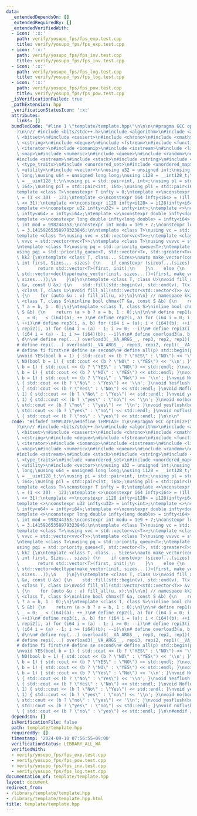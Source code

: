 ```yaml
---
data:
  _extendedDependsOn: []
  _extendedRequiredBy: []
  _extendedVerifiedWith:
  - icon: ':x:'
    path: verify/yosupo_fps/fps_exp.test.cpp
    title: verify/yosupo_fps/fps_exp.test.cpp
  - icon: ':x:'
    path: verify/yosupo_fps/fps_inv.test.cpp
    title: verify/yosupo_fps/fps_inv.test.cpp
  - icon: ':x:'
    path: verify/yosupo_fps/fps_log.test.cpp
    title: verify/yosupo_fps/fps_log.test.cpp
  - icon: ':x:'
    path: verify/yosupo_fps/fps_pow.test.cpp
    title: verify/yosupo_fps/fps_pow.test.cpp
  _isVerificationFailed: true
  _pathExtension: hpp
  _verificationStatusIcon: ':x:'
  attributes:
    links: []
  bundledCode: "#line 1 \"template/template.hpp\"\n\n\n\n#pragma GCC optimize(\"O3,unroll-loops\"\
    )\n\n// #include <bits/stdc++.h>\n#include <algorithm>\n#include <array>\n#include\
    \ <bitset>\n#include <cassert>\n#include <chrono>\n#include <cmath>\n#include\
    \ <cstring>\n#include <deque>\n#include <fstream>\n#include <functional>\n#include\
    \ <iterator>\n#include <iomanip>\n#include <iostream>\n#include <limits>\n#include\
    \ <map>\n#include <numeric>\n#include <queue>\n#include <random>\n#include <set>\n\
    #include <sstream>\n#include <stack>\n#include <string>\n#include <tuple>\n#include\
    \ <type_traits>\n#include <unordered_set>\n#include <unordered_map>\n#include\
    \ <utility>\n#include <vector>\n\nusing u32 = unsigned int;\nusing i64 = long\
    \ long;\nusing u64 = unsigned long long;\nusing i128 = __int128_t;\nusing u128\
    \ = __uint128_t;\n\nusing pi = std::pair<int, int>;\nusing pl = std::pair<i64,\
    \ i64>;\nusing pil = std::pair<int, i64>;\nusing pli = std::pair<i64, int>;\n\n\
    template <class T>\nconstexpr T infty = 0;\ntemplate <>\nconstexpr int infty<int>\
    \ = (1 << 30) - 123;\ntemplate <>\nconstexpr i64 infty<i64> = (1ll << 62) - (1ll\
    \ << 31);\ntemplate <>\nconstexpr i128 infty<i128> = i128(infty<i64>) * infty<i64>;\n\
    template <>\nconstexpr u32 infty<u32> = infty<int>;\ntemplate <>\nconstexpr u64\
    \ infty<u64> = infty<i64>;\ntemplate <>\nconstexpr double infty<double> = infty<i64>;\n\
    template <>\nconstexpr long double infty<long double> = infty<i64>;\n\nconstexpr\
    \ int mod = 998244353;\nconstexpr int modu = 1e9 + 7;\nconstexpr long double PI\
    \ = 3.14159265358979323846;\n\ntemplate <class T>\nusing vc = std::vector<T>;\n\
    template <class T>\nusing vvc = std::vector<vc<T>>;\ntemplate <class T>\nusing\
    \ vvvc = std::vector<vvc<T>>;\ntemplate <class T>\nusing vvvvc = std::vector<vvvc<T>>;\n\
    \ntemplate <class T>\nusing pq = std::priority_queue<T>;\ntemplate <class T>\n\
    using pqi = std::priority_queue<T, std::vector<T>, std::greater<T>>;\n\nnamespace\
    \ kk2 {\n\ntemplate <class T, class... Sizes>\nauto make_vector(const T &init,\
    \ int first, Sizes... sizes) {\n    if constexpr (sizeof...(sizes) == 0) {\n \
    \       return std::vector<T>(first, init);\n    }\n    else {\n        return\
    \ std::vector<decltype(make_vector(init, sizes...))>(first, make_vector(init,\
    \ sizes...));\n    }\n}\n\ntemplate <class T, class U>\nvoid fill_all(std::vector<T>\
    \ &v, const U &x) {\n    std::fill(std::begin(v), std::end(v), T(x));\n}\n\ntemplate\
    \ <class T, class U>\nvoid fill_all(std::vector<std::vector<T>> &v, const U &x)\
    \ {\n    for (auto &u : v) fill_all(u, x);\n}\n\n} // namespace kk2\n\n\ntemplate\
    \ <class T, class S>\ninline bool chmax(T &a, const S &b) {\n    return (a < b\
    \ ? a = b, 1 : 0);\n}\ntemplate <class T, class S>\ninline bool chmin(T &a, const\
    \ S &b) {\n    return (a > b ? a = b, 1 : 0);\n}\n\n# define rep1(a) for (i64\
    \ _ = 0; _ < (i64)(a); ++_)\n# define rep2(i, a) for (i64 i = 0; i < (i64)(a);\
    \ ++i)\n# define rep3(i, a, b) for (i64 i = (a); i < (i64)(b); ++i)\n# define\
    \ repi2(i, a) for (i64 i = (a) - 1; i >= 0; --i)\n# define repi3(i, a, b) for\
    \ (i64 i = (a) - 1; i >= (i64)(b); --i)\n\n# define overload3(a, b, c, d, ...)\
    \ d\n\n# define rep(...) overload3(__VA_ARGS__, rep3, rep2, rep1)(__VA_ARGS__)\n\
    # define repi(...) overload3(__VA_ARGS__, repi3, repi2, rep1)(__VA_ARGS__)\n\n\
    # define fi first\n# define se second\n# define all(p) std::begin(p), std::end(p)\n\
    \nvoid YES(bool b = 1) { std::cout << (b ? \"YES\" : \"NO\") << '\\n'; }\nvoid\
    \ NO(bool b = 1) { std::cout << (b ? \"NO\" : \"YES\") << '\\n'; }\nvoid YESflush(bool\
    \ b = 1) { std::cout << (b ? \"YES\" : \"NO\") << std::endl; }\nvoid NOflush(bool\
    \ b = 1) { std::cout << (b ? \"NO\" : \"YES\") << std::endl; }\nvoid Yes(bool\
    \ b = 1) { std::cout << (b ? \"Yes\" : \"No\") << '\\n'; }\nvoid No(bool b = 1)\
    \ { std::cout << (b ? \"No\" : \"Yes\") << '\\n'; }\nvoid Yesflush(bool b = 1)\
    \ { std::cout << (b ? \"Yes\" : \"No\") << std::endl; }\nvoid Noflush(bool b =\
    \ 1) { std::cout << (b ? \"No\" : \"Yes\") << std::endl; }\nvoid yes(bool b =\
    \ 1) { std::cout << (b ? \"yes\" : \"no\") << '\\n'; }\nvoid no(bool b = 1) {\
    \ std::cout << (b ? \"no\" : \"yes\") << '\\n'; }\nvoid yesflush(bool b = 1) {\
    \ std::cout << (b ? \"yes\" : \"no\") << std::endl; }\nvoid noflush(bool b = 1)\
    \ { std::cout << (b ? \"no\" : \"yes\") << std::endl; }\n\n\n"
  code: "#ifndef TEMPLATE\n#define TEMPLATE 1\n\n#pragma GCC optimize(\"O3,unroll-loops\"\
    )\n\n// #include <bits/stdc++.h>\n#include <algorithm>\n#include <array>\n#include\
    \ <bitset>\n#include <cassert>\n#include <chrono>\n#include <cmath>\n#include\
    \ <cstring>\n#include <deque>\n#include <fstream>\n#include <functional>\n#include\
    \ <iterator>\n#include <iomanip>\n#include <iostream>\n#include <limits>\n#include\
    \ <map>\n#include <numeric>\n#include <queue>\n#include <random>\n#include <set>\n\
    #include <sstream>\n#include <stack>\n#include <string>\n#include <tuple>\n#include\
    \ <type_traits>\n#include <unordered_set>\n#include <unordered_map>\n#include\
    \ <utility>\n#include <vector>\n\nusing u32 = unsigned int;\nusing i64 = long\
    \ long;\nusing u64 = unsigned long long;\nusing i128 = __int128_t;\nusing u128\
    \ = __uint128_t;\n\nusing pi = std::pair<int, int>;\nusing pl = std::pair<i64,\
    \ i64>;\nusing pil = std::pair<int, i64>;\nusing pli = std::pair<i64, int>;\n\n\
    template <class T>\nconstexpr T infty = 0;\ntemplate <>\nconstexpr int infty<int>\
    \ = (1 << 30) - 123;\ntemplate <>\nconstexpr i64 infty<i64> = (1ll << 62) - (1ll\
    \ << 31);\ntemplate <>\nconstexpr i128 infty<i128> = i128(infty<i64>) * infty<i64>;\n\
    template <>\nconstexpr u32 infty<u32> = infty<int>;\ntemplate <>\nconstexpr u64\
    \ infty<u64> = infty<i64>;\ntemplate <>\nconstexpr double infty<double> = infty<i64>;\n\
    template <>\nconstexpr long double infty<long double> = infty<i64>;\n\nconstexpr\
    \ int mod = 998244353;\nconstexpr int modu = 1e9 + 7;\nconstexpr long double PI\
    \ = 3.14159265358979323846;\n\ntemplate <class T>\nusing vc = std::vector<T>;\n\
    template <class T>\nusing vvc = std::vector<vc<T>>;\ntemplate <class T>\nusing\
    \ vvvc = std::vector<vvc<T>>;\ntemplate <class T>\nusing vvvvc = std::vector<vvvc<T>>;\n\
    \ntemplate <class T>\nusing pq = std::priority_queue<T>;\ntemplate <class T>\n\
    using pqi = std::priority_queue<T, std::vector<T>, std::greater<T>>;\n\nnamespace\
    \ kk2 {\n\ntemplate <class T, class... Sizes>\nauto make_vector(const T &init,\
    \ int first, Sizes... sizes) {\n    if constexpr (sizeof...(sizes) == 0) {\n \
    \       return std::vector<T>(first, init);\n    }\n    else {\n        return\
    \ std::vector<decltype(make_vector(init, sizes...))>(first, make_vector(init,\
    \ sizes...));\n    }\n}\n\ntemplate <class T, class U>\nvoid fill_all(std::vector<T>\
    \ &v, const U &x) {\n    std::fill(std::begin(v), std::end(v), T(x));\n}\n\ntemplate\
    \ <class T, class U>\nvoid fill_all(std::vector<std::vector<T>> &v, const U &x)\
    \ {\n    for (auto &u : v) fill_all(u, x);\n}\n\n} // namespace kk2\n\n\ntemplate\
    \ <class T, class S>\ninline bool chmax(T &a, const S &b) {\n    return (a < b\
    \ ? a = b, 1 : 0);\n}\ntemplate <class T, class S>\ninline bool chmin(T &a, const\
    \ S &b) {\n    return (a > b ? a = b, 1 : 0);\n}\n\n# define rep1(a) for (i64\
    \ _ = 0; _ < (i64)(a); ++_)\n# define rep2(i, a) for (i64 i = 0; i < (i64)(a);\
    \ ++i)\n# define rep3(i, a, b) for (i64 i = (a); i < (i64)(b); ++i)\n# define\
    \ repi2(i, a) for (i64 i = (a) - 1; i >= 0; --i)\n# define repi3(i, a, b) for\
    \ (i64 i = (a) - 1; i >= (i64)(b); --i)\n\n# define overload3(a, b, c, d, ...)\
    \ d\n\n# define rep(...) overload3(__VA_ARGS__, rep3, rep2, rep1)(__VA_ARGS__)\n\
    # define repi(...) overload3(__VA_ARGS__, repi3, repi2, rep1)(__VA_ARGS__)\n\n\
    # define fi first\n# define se second\n# define all(p) std::begin(p), std::end(p)\n\
    \nvoid YES(bool b = 1) { std::cout << (b ? \"YES\" : \"NO\") << '\\n'; }\nvoid\
    \ NO(bool b = 1) { std::cout << (b ? \"NO\" : \"YES\") << '\\n'; }\nvoid YESflush(bool\
    \ b = 1) { std::cout << (b ? \"YES\" : \"NO\") << std::endl; }\nvoid NOflush(bool\
    \ b = 1) { std::cout << (b ? \"NO\" : \"YES\") << std::endl; }\nvoid Yes(bool\
    \ b = 1) { std::cout << (b ? \"Yes\" : \"No\") << '\\n'; }\nvoid No(bool b = 1)\
    \ { std::cout << (b ? \"No\" : \"Yes\") << '\\n'; }\nvoid Yesflush(bool b = 1)\
    \ { std::cout << (b ? \"Yes\" : \"No\") << std::endl; }\nvoid Noflush(bool b =\
    \ 1) { std::cout << (b ? \"No\" : \"Yes\") << std::endl; }\nvoid yes(bool b =\
    \ 1) { std::cout << (b ? \"yes\" : \"no\") << '\\n'; }\nvoid no(bool b = 1) {\
    \ std::cout << (b ? \"no\" : \"yes\") << '\\n'; }\nvoid yesflush(bool b = 1) {\
    \ std::cout << (b ? \"yes\" : \"no\") << std::endl; }\nvoid noflush(bool b = 1)\
    \ { std::cout << (b ? \"no\" : \"yes\") << std::endl; }\n\n#endif // TEMPLATE\n"
  dependsOn: []
  isVerificationFile: false
  path: template/template.hpp
  requiredBy: []
  timestamp: '2024-09-10 07:56:55+09:00'
  verificationStatus: LIBRARY_ALL_WA
  verifiedWith:
  - verify/yosupo_fps/fps_exp.test.cpp
  - verify/yosupo_fps/fps_pow.test.cpp
  - verify/yosupo_fps/fps_inv.test.cpp
  - verify/yosupo_fps/fps_log.test.cpp
documentation_of: template/template.hpp
layout: document
redirect_from:
- /library/template/template.hpp
- /library/template/template.hpp.html
title: template/template.hpp
---
```


